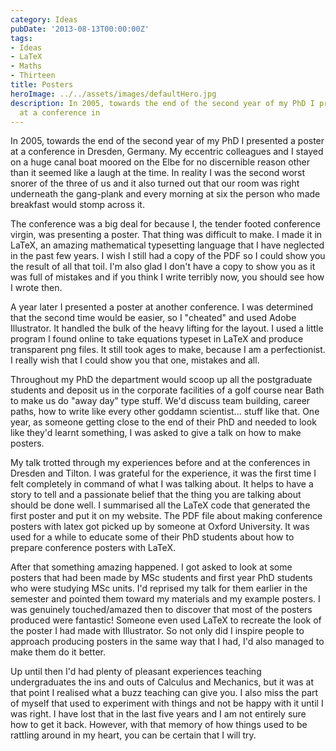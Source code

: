 ```yaml
---
category: Ideas
pubDate: '2013-08-13T00:00:00Z'
tags:
- Ideas
- LaTeX
- Maths
- Thirteen
title: Posters
heroImage: ../../assets/images/defaultHero.jpg
description: In 2005, towards the end of the second year of my PhD I presented a poster
  at a conference in
---
```

In 2005, towards the end of the second year of my PhD I presented a poster at a conference in Dresden, Germany. My eccentric colleagues and I stayed on a huge canal boat moored on the Elbe for no discernible reason other than it seemed like a laugh at the time. In reality I was the second worst snorer of the three of us and it also turned out that our room was right underneath the gang-plank and every morning at six the person who made breakfast would stomp across it.

The conference was a big deal for because I, the tender footed conference virgin, was presenting a poster. That thing was difficult to make. I made it in LaTeX, an amazing mathematical typesetting language that I have neglected in the past few years. I wish I still had a copy of the PDF so I could show you the result of all that toil. I'm also glad I don't have a copy to show you as it was full of mistakes and if you think I write terribly now, you should see how I wrote then.

A year later I presented a poster at another conference. I was determined that the second time would be easier, so I "cheated" and used Adobe Illustrator. It handled the bulk of the heavy lifting for the layout. I used a little program I found online to take equations typeset in LaTeX and produce transparent png files. It still took ages to make, because I am a perfectionist. I really wish that I could show you that one, mistakes and all.

Throughout my PhD the department would scoop up all the postgraduate students and deposit us in the corporate facilities of a golf course near Bath to make us do "away day" type stuff. We'd discuss team building, career paths, how to write like every other goddamn scientist... stuff like that. One year, as someone getting close to the end of their PhD and needed to look like they'd learnt something, I was asked to give a talk on how to make posters.

My talk trotted through my experiences before and at the conferences in Dresden and Tilton. I was grateful for the experience, it was the first time I felt completely in command of what I was talking about. It helps to have a story to tell and a passionate belief that the thing you are talking about should be done well. I summarised all the LaTeX code that generated the first poster and put it on my website. The PDF file about making conference posters with latex got picked up by someone at Oxford University. It was used for a while to educate some of their PhD students about how to prepare conference posters with LaTeX.

After that something amazing happened. I got asked to look at some posters that had been made by MSc students and first year PhD students who were studying MSc units. I'd reprised my talk for them earlier in the semester and pointed them toward my materials and my example posters. I was genuinely touched/amazed then to discover that most of the posters produced were fantastic! Someone even used LaTeX to recreate the look of the poster I had made with Illustrator. So not only did I inspire people to approach producing posters in the same way that I had, I'd also managed to make them do it better.

Up until then I'd had plenty of pleasant experiences teaching undergraduates the ins and outs of Calculus and Mechanics, but it was at that point I realised what a buzz teaching can give you. I also miss the part of myself that used to experiment with things and not be happy with it until I was right. I have lost that in the last five years and I am not entirely sure how to get it back. However, with that memory of how things used to be rattling around in my heart, you can be certain that I will try.